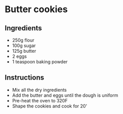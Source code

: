 # Butter cookies

## Ingredients

- 250g flour
- 100g sugar
- 125g butter
- 2 eggs
- 1 teaspoon baking powder

## Instructions

- Mix all the dry ingredients
- Add the butter and eggs until the dough is uniform
- Pre-heat the oven to 320F
- Shape the cookies and cook for 20'
